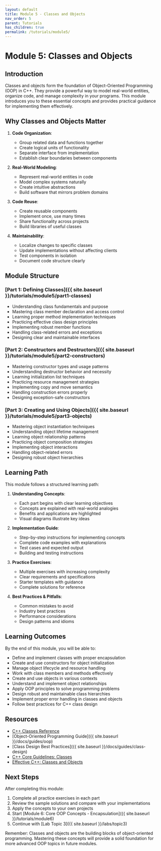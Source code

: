```yaml
---
layout: default
title: Module 5 - Classes and Objects
nav_order: 5
parent: Tutorials
has_children: true
permalink: /tutorials/module5/
---
```


# Module 5: Classes and Objects

## Introduction
Classes and objects form the foundation of Object-Oriented Programming (OOP) in C++. They provide a powerful way to model real-world entities, organize code, and manage complexity in your programs. This module introduces you to these essential concepts and provides practical guidance for implementing them effectively.

## Why Classes and Objects Matter

1. **Code Organization**:
   - Group related data and functions together
   - Create logical units of functionality
   - Separate interface from implementation
   - Establish clear boundaries between components

2. **Real-World Modeling**:
   - Represent real-world entities in code
   - Model complex systems naturally
   - Create intuitive abstractions
   - Build software that mirrors problem domains

3. **Code Reuse**:
   - Create reusable components
   - Implement once, use many times
   - Share functionality across projects
   - Build libraries of useful classes

4. **Maintainability**:
   - Localize changes to specific classes
   - Update implementations without affecting clients
   - Test components in isolation
   - Document code structure clearly

## Module Structure

### [Part 1: Defining Classes]({{ site.baseurl }}/tutorials/module5/part1-classes)
- Understanding class fundamentals and purpose
- Mastering class member declaration and access control
- Learning proper method implementation techniques
- Practicing effective class design principles
- Implementing robust member functions
- Handling class-related errors and exceptions
- Designing clear and maintainable interfaces

### [Part 2: Constructors and Destructors]({{ site.baseurl }}/tutorials/module5/part2-constructors)
- Mastering constructor types and usage patterns
- Understanding destructor behavior and necessity
- Learning initialization list techniques
- Practicing resource management strategies
- Implementing copy and move semantics
- Handling construction errors properly
- Designing exception-safe constructors

### [Part 3: Creating and Using Objects]({{ site.baseurl }}/tutorials/module5/part3-objects)
- Mastering object instantiation techniques
- Understanding object lifetime management
- Learning object relationship patterns
- Practicing object composition strategies
- Implementing object interactions
- Handling object-related errors
- Designing robust object hierarchies

## Learning Path

This module follows a structured learning path:

1. **Understanding Concepts**:
   - Each part begins with clear learning objectives
   - Concepts are explained with real-world analogies
   - Benefits and applications are highlighted
   - Visual diagrams illustrate key ideas

2. **Implementation Guide**:
   - Step-by-step instructions for implementing concepts
   - Complete code examples with explanations
   - Test cases and expected output
   - Building and testing instructions

3. **Practice Exercises**:
   - Multiple exercises with increasing complexity
   - Clear requirements and specifications
   - Starter templates with guidance
   - Complete solutions for reference

4. **Best Practices & Pitfalls**:
   - Common mistakes to avoid
   - Industry best practices
   - Performance considerations
   - Design patterns and idioms

## Learning Outcomes
By the end of this module, you will be able to:
- Define and implement classes with proper encapsulation
- Create and use constructors for object initialization
- Manage object lifecycle and resource handling
- Work with class members and methods effectively
- Create and use objects in various contexts
- Understand and implement object relationships
- Apply OOP principles to solve programming problems
- Design robust and maintainable class hierarchies
- Implement proper error handling in classes and objects
- Follow best practices for C++ class design

## Resources
- [C++ Classes Reference](https://en.cppreference.com/w/cpp/language/classes)
- [Object-Oriented Programming Guide]({{ site.baseurl }}/docs/guides/oop)
- [Class Design Best Practices]({{ site.baseurl }}/docs/guides/class-design)
- [C++ Core Guidelines: Classes](https://isocpp.github.io/CppCoreGuidelines/CppCoreGuidelines#S-class)
- [Effective C++: Classes and Objects](https://www.amazon.com/Effective-Specific-Improve-Programs-Designs/dp/0321334876)

## Next Steps
After completing this module:
1. Complete all practice exercises in each part
2. Review the sample solutions and compare with your implementations
3. Apply the concepts to your own projects
4. Start [Module 6: Core OOP Concepts - Encapsulation]({{ site.baseurl }}/tutorials/module6)
5. Continue with [Lab Topic 3]({{ site.baseurl }}/labs/topic3)

Remember: Classes and objects are the building blocks of object-oriented programming. Mastering these concepts will provide a solid foundation for more advanced OOP topics in future modules.
